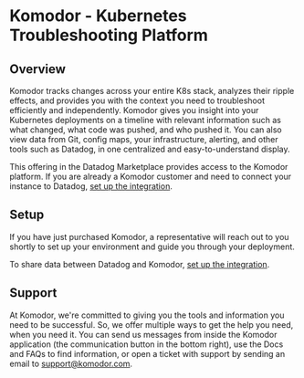 # Komodor - Kubernetes Troubleshooting Platform

## Overview

Komodor tracks changes across your entire K8s stack, analyzes their ripple effects, and provides you with the context you need to troubleshoot efficiently and independently. Komodor gives you insight into your Kubernetes deployments on a timeline with relevant information such as what changed, what code was pushed, and who pushed it. You can also view data from Git, config maps, your infrastructure, alerting, and other tools such as Datadog, in one centralized and easy-to-understand display. 

This offering in the Datadog Marketplace provides access to the Komodor platform. If you are already a Komodor customer and need to connect your instance to Datadog, [set up the integration][1].

## Setup

If you have just purchased Komodor, a representative will reach out to you shortly to set up your environment and guide you through your deployment.

To share data between Datadog and Komodor, [set up the integration][1].

## Support
At Komodor, we're committed to giving you the tools and information you need to be successful. So, we offer multiple ways to get the help you need, when you need it. You can send us messages from inside the Komodor application (the communication button in the bottom right), use the Docs and FAQs to find information, or open a ticket with support by sending an email to [support@komodor.com](mailto:support@komodor.com).


[1]: https://app.datadoghq.com/account/settings#integrations/komodor